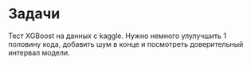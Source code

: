 # Задачи

Тест XGBoost на данных с kaggle. Нужно немного улулучшить 1 половину кода, добавить шум в конце и посмотреть доверительный интервал модели.
